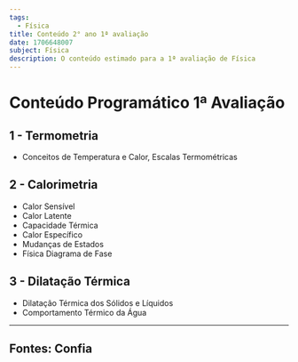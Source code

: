```yaml
---
tags:
  - Física
title: Conteúdo 2° ano 1ª avaliação
date: 1706648007
subject: Física
description: O conteúdo estimado para a 1ª avaliação de Física
---
```

# Conteúdo Programático 1ª Avaliação
## 1 - Termometria
- Conceitos de Temperatura e Calor, Escalas Termométricas

## 2 - Calorimetria
- Calor Sensível
- Calor Latente
- Capacidade Térmica
- Calor Específico
- Mudanças de Estados
- Física Diagrama de Fase

## 3 - Dilatação Térmica
- Dilatação Térmica dos Sólidos e Líquidos
- Comportamento Térmico da Água

---
## Fontes: Confia

